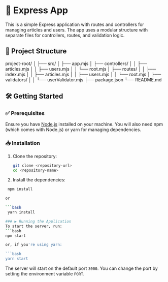 # 🚀 Express App

This is a simple Express application with routes and controllers for managing articles and users. The app uses a modular structure with separate files for controllers, routes, and validation logic.

## 📁 Project Structure

project-root/
│ ├── src/
│ ├── app.mjs
│ ├── controllers/
│ │ ├── articles.mjs
│ │ ├── users.mjs
│ │ └── root.mjs
│ ├── routes/
│ │ ├── index.mjs
│ │ ├── articles.mjs
│ │ ├── users.mjs
│ │ └── root.mjs
│ ├── validators/
│ │ └── userValidator.mjs
├── package.json
└── README.md

## 🛠️ Getting Started

### ✅ Prerequisites

Ensure you have [Node.js](https://nodejs.org/) installed on your machine. You will also need npm (which comes with Node.js) or yarn for managing dependencies.

### 📥 Installation

1. Clone the repository:

   ```bash
   git clone <repository-url>
   cd <repository-name>

   ```

2. Install the dependencies:

````bash
 npm install

or

```bash
 yarn install

### ▶️ Running the Application
To start the server, run:
```bash
npm start

or, if you're using yarn:

```bash
yarn start
````

The server will start on the default port `3000`. You can change the port by setting the environment variable `PORT`.
